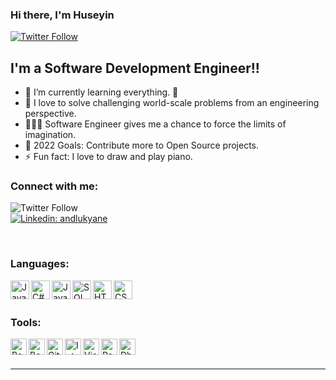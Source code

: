 ### Hi there, I'm Huseyin

[![Twitter Follow](https://img.shields.io/twitter/follow/thisishus?color=1DA1F2&logo=twitter&style=for-the-badge)](https://twitter.com/thisishus/follow?original_referer=https%3A%2F%2Fgithub.com%thisishus&screen_name=thisishus)

## I'm a Software Development Engineer!!

- 🌱 I’m currently learning everything. 🤣
- 👯 I love to solve challenging world-scale problems from an engineering perspective. 
- 👨🏼‍💻 Software Engineer gives me a chance to force the limits of imagination.
- 🥅 2022 Goals: Contribute more to Open Source projects.
- ⚡ Fun fact: I love to draw and play piano.

### Connect with me:

![Twitter Follow](https://img.shields.io/twitter/follow/thisishus?style=social)<br />
[![Linkedin: andlukyane](https://img.shields.io/badge/-Huseyin%20Bicen-blue?style=flat-square&logo=Linkedin&logoColor=white&link=https://www.linkedin.com/in/huseyinbicen/)](https://www.linkedin.com/in/huseyinbicen/) 

<br />

### Languages:
<img align="left" alt="Java" width="30px" src="https://img.icons8.com/color/240/000000/java-coffee-cup-logo--v1.png" />
<img align="left" alt="C#" width="30px" src="https://img.icons8.com/color/240/000000/c-sharp-logo-2.png" />
<img align="left" alt="JavaScript" width="30px" src="https://img.icons8.com/color/240/000000/javascript--v1.png" />
<img align="left" alt="SQL" width="30px" src="https://img.icons8.com/external-dreamstale-lineal-dreamstale/64/000000/external-sql-file-types-dreamstale-lineal-dreamstale.png"/>
<img align="left" alt="HTML5" width="30px" src="https://img.icons8.com/color/240/000000/html-5--v1.png" />
<img align="left" alt="CSS3" width="30px" src="https://img.icons8.com/color/240/000000/css3.png" />


<br />
<br />

### Tools:
<img align="left" alt="Bash" width="26px" src="https://img.icons8.com/plasticine/200/000000/bash.png" />
<img align="left" alt="Bootstrap" width="26px" src="https://img.icons8.com/color/240/000000/bootstrap.png" />
<img align="left" alt="Git" width="26px" src="https://img.icons8.com/color/240/000000/git.png" />
<img align="left" alt="Intellij Idea" width="26px" src="https://img.icons8.com/color/240/000000/intellij-idea.png"/>
<img align="left" alt="Visual Code" width="26px" src="https://img.icons8.com/color/240/000000/visual-studio-code-2019.png"/>
<img align="left" alt="Postman" width="26px" src="https://img.icons8.com/external-tal-revivo-shadow-tal-revivo/96/000000/external-postman-is-the-only-complete-api-development-environment-logo-shadow-tal-revivo.png"/>
<img align="left" alt="Dbeaver" width="26px" src="https://img.icons8.com/dusk/256/000000/dbeaver.png"/>

<br />
<br />

---
